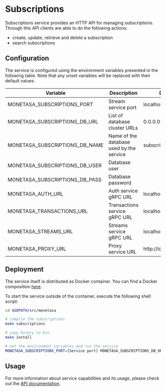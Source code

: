 # Subscriptions

Subscriptions service provides an HTTP API for managing subscriptions.
Through this API clients are able to do the following
actions:

- create, update, retrieve and delete a subscription
- search subscriptions

## Configuration

The service is configured using the environment variables presented in the
following table. Note that any unset variables will be replaced with their
default values.

| Variable                       | Description                              | Default               |
|--------------------------------|------------------------------------------|-----------------------|
| MONETASA_SUBSCRIPTIONS_PORT    | Stream service port                      | localhost             |
| MONETASA_SUBSCRIPTIONS_DB_URL  | List of database cluster URLs            | 0.0.0.0               |
| MONETASA_SUBSCRIPTIONS_DB_NAME | Name of the database used by the service | subscriptions         |
| MONETASA_SUBSCRIPTIONS_DB_USER | Database user                            |                       |
| MONETASA_SUBSCRIPTIONS_DB_PASS | Database password                        |                       |
| MONETASA_AUTH_URL              | Auth service gRPC URL                    | localhost:8081        |
| MONETASA_TRANSACTIONS_URL      | Transactions service gRPC URL            | localhost:8081        |
| MONETASA_STREAMS_URL           | Streams service gRPC URL                 | localhost:8081        |
| MONETASA_PROXY_URL             | Proxy service URL                        | http://localhost:8080 |

## Deployment

The service itself is distributed as Docker container. You can find a Docker composition
[here](../docker/docker-compose.yml).

To start the service outside of the container, execute the following shell script:

```bash
cd $GOPATH/src/monetasa

# compile the subscriptions
make subscriptions

# copy binary to bin
make install

# set the environment variables and run the service
MONETASA_SUBSCRIPTIONS_PORT=[Service port] MONETASA_SUBSCRIPTIONS_DB_URL=[List of database cluster URLs] MONETASA_SUBSCRIPTIONS_DB_NAME=[Name of the database used by the service] MONETASA_SUBSCRIPTIONS_DB_USER=[Database user] MONETASA_SUBSCRIPTIONS_DB_PASS=[Database password] MONETASA_AUTH_URL=[Auth service gRPC URL] MONETASA_PROXY_URL=[Proxy service URL] $GOBIN/monetasa-subscriptions
```

## Usage

For more information about service capabilities and its usage, please check out
the [API documentation](swagger.yml).
